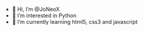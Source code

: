 - 👋 Hi, I’m @JoNeoX
- 👀 I’m interested in Python
- 🌱 I’m currently learning html5, css3 and javascript

<!---
JoNeoX/JoNeoX is a ✨ special ✨ repository because its `README.md` (this file) appears on your GitHub profile.
You can click the Preview link to take a look at your changes.
--->
